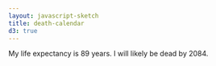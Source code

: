 ```yaml
---
layout: javascript-sketch
title: death-calendar
d3: true
---
```


My life expectancy is 89 years. I will likely be dead by 2084.
